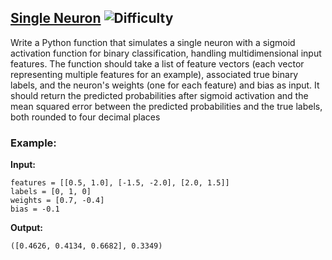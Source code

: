 ## [Single Neuron](https://www.deep-ml.com/problems/24) ![Difficulty](https://img.shields.io/badge/-Easy-brightgreen)

Write a Python function that simulates a single neuron with a sigmoid activation function for binary classification, handling multidimensional input features. The function should take a list of feature vectors (each vector representing multiple features for an example), associated true binary labels, and the neuron's weights (one for each feature) and bias as input. It should return the predicted probabilities after sigmoid activation and the mean squared error between the predicted probabilities and the true labels, both rounded to four decimal places

### Example:

**Input:**

```
features = [[0.5, 1.0], [-1.5, -2.0], [2.0, 1.5]]
labels = [0, 1, 0]
weights = [0.7, -0.4]
bias = -0.1
```


**Output:**

```([0.4626, 0.4134, 0.6682], 0.3349)```
